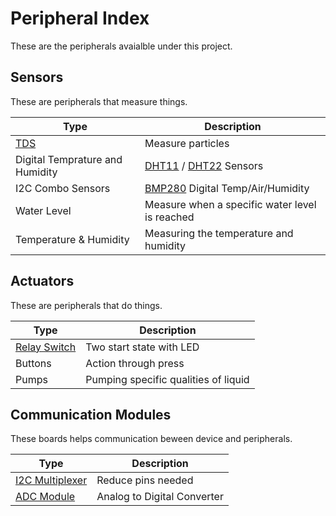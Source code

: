 # Peripheral Index
These are the peripherals avaialble under this project.

## Sensors
These are peripherals that measure things.

Type                                                    | Description
-------------                                           | ---------------
[TDS](sensors/tds_sensors/README.md)                    | Measure particles
Digital Temprature and Humidity | [DHT11](sensors/digital_temp_sensors/drivers/dht11_README.md) / [DHT22](sensors/digital_temp_sensors/drivers/dht11_README.md) Sensors
I2C Combo Sensors | [BMP280](sensors/digital_i2c_combo_sensor/drivers/bme280_README.md) Digital Temp/Air/Humidity
Water Level | Measure when a specific water level is reached
Temperature & Humidity | Measuring the temperature and humidity


## Actuators
These are peripherals that do things.

Type                                                    | Description
-------------                                           | ---------------
[Relay Switch](actuators/relay_switches/README.md)      | Two start state with LED
Buttons  | Action through press
Pumps | Pumping specific qualities of liquid


## Communication Modules
These boards helps communication beween device and peripherals.

Type                                                    | Description
-------------                                           | ---------------
[I2C Multiplexer](communication/i2c_multiplexer/README.md)    | Reduce pins needed
[ADC Module](communication/analog_digital_converter/README.md) | Analog to Digital Converter
